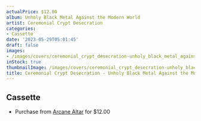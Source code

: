 ```yaml
---
actualPrice: $12.00
album: Unholy Black Metal Against the Modern World
artist: Ceremonial Crypt Desecration
categories:
- Cassette
date: '2023-05-29T05:01:45'
draft: false
images:
- /images/covers/ceremonial_crypt_desecration-unholy_black_metal_against_the_modern_world.jpg
inStock: true
thumbnailImage: /images/covers/ceremonial_crypt_desecration-unholy_black_metal_against_the_modern_world-thumb.jpg
title: Ceremonial Crypt Desecration - Unholy Black Metal Against the Modern World
---
```


## Cassette
* Purchase from [Arcane Altar](https://arcanealtar.bigcartel.com/product/ceremonial-crypt-desecration-unholy-black-metal-against-the-modern-world-tape) for $12.00
